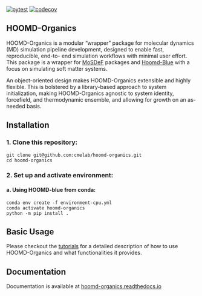 [![pytest](https://github.com/cmelab/hoomd-organics/actions/workflows/pytest.yml/badge.svg)](https://github.com/cmelab/hoomd-organics/actions/workflows/pytest.yml)
[![codecov](https://codecov.io/gh/cmelab/hoomd-organics/branch/main/graph/badge.svg?token=86LY9WHSH6)](https://codecov.io/gh/cmelab/hoomd-organics)
## HOOMD-Organics
HOOMD-Organics is a modular “wrapper” package for molecular dynamics (MD)
simulation pipeline development, designed to enable fast, reproducible,
end-to- end simulation workflows with minimal user effort. This package is a
wrapper for [MoSDeF](https://github.com/mosdef-hub) packages and
[Hoomd-Blue](https://github.com/glotzerlab/hoomd-blue) with a focus on
simulating soft matter systems.

An object-oriented design makes HOOMD-Organics extensible and highly flexible.
This is bolstered by a library-based approach to system initialization, making
HOOMD-Organics agnostic to system identity, forcefield, and thermodynamic
ensemble, and allowing for growth on an as-needed basis.



## Installation

### 1. Clone this repository: ###

```
git clone git@github.com:cmelab/hoomd-organics.git
cd hoomd-organics
```

### 2. Set up and activate environment: ###
#### a. Using HOOMD-blue from conda:
```
conda env create -f environment-cpu.yml
conda activate hoomd-organics
python -m pip install .
```

## Basic Usage
Please checkout the [tutorials](tutorials) for a detailed description of
how to use HOOMD-Organics and what functionalities it provides.

## Documentation
Documentation is available at [hoomd-organics.readthedocs.io](hoomd-organics.readthedocs.io)

[//]: # (#### Using the built in molecules, systems and forcefields:)

[//]: # (README, documentation and tutorials are a work in progress.)
